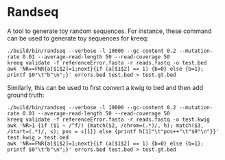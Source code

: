 # Randseq
A tool to generate toy random sequences.
For instance, these command can be used to generate toy sequences for kreeq:
```
./build/bin/randseq --verbose -l 10000 --gc-content 0.2 --mutation-rate 0.01 --average-read-length 50 --read-coverage 50
kreeq validate -f referenceError.fasta -r reads.fastq -o test.bed
awk 'NR==FNR{a[$1$2]=1;next}{if (a[$1$2] == 1) {b=0} else {b=1}; printf $0"\t"b"\n";}' errors.bed test.bed > test.gt.bed
```
Similarly, this can be used to first convert a kwig to bed and then add ground truth:
```
./build/bin/randseq --verbose -l 10000 --gc-content 0.2 --mutation-rate 0.01 --average-read-length 50 --read-coverage 50
kreeq validate -f referenceError.fasta -r reads.fastq -o test.kwig
awk 'NR>1 {if ($1 ~ /^f/) {match($2, /chrom=(.*)/, h); match($3, /start=(.*)/, s); pos = s[1]} else {printf h[1]"\t"pos++"\t"$0"\n"}}' test.kwig > test.bed
awk 'NR==FNR{a[$1$2]=1;next}{if (a[$1$2] == 1) {b=0} else {b=1}; printf $0"\t"b"\n";}' errors.bed test.bed > test.gt.bed
```
